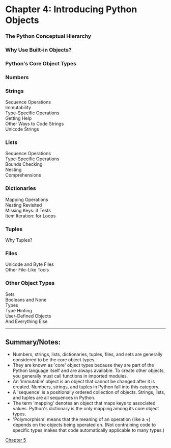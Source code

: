 # Chapter 4: Introducing Python Objects

### The Python Conceptual Hierarchy

### Why Use Built-in Objects?

### Python's Core Object Types

### Numbers

### Strings
Sequence Operations  
Immutability  
Type-Specific Operations  
Getting Help  
Other Ways to Code Strings  
Unicode Strings  

### Lists  
Sequence Operations  
Type-Specific Operations  
Bounds Checking  
Nesting  
Comprehensions  

### Dictionaries  
Mapping Operations    
Nesting Revisited    
Missing Keys: if Tests    
Item Iteration: for Loops    

### Tuples
Why Tuples?    

### Files 
Unicode and Byte Files    
Other File-Like Tools    

### Other Object Types
Sets  
Booleans and None  
Types  
Type Hinting  
User-Defined Objects  
And Everything Else  

--------------------------------------------------------------------------------------------------------------------------

## Summary/Notes:  
- Numbers, strings, lists, dictionaries, tuples, files, and sets are generally considered to be the core object types.  
- They are known as 'core' object types because they are part of the Python language itself and are always available. To create other objects, you generally must call functions in imported modules.  
- An 'immutable' object is an object that cannot be changed after it is created. Numbers, strings, and tuples in Python fall into this category.  
- A 'sequence' is a positionally ordered collection of objects. Strings, lists, and tuples are all sequences in Python.  
- The term 'mapping' denotes an object that maps keys to associated values. Python's dictionary is the only mapping among its core object types.  
- 'Polymorphism' means that the meaning of an operation (like a +) depends on the objects being operated on. (Not contraining code to specific types makes that code automatically applicable to many types.)  

[Chapter 5](https://github.com/cecldwll/learning-python/tree/main/objects-and-operations/chapter5)
